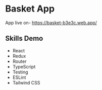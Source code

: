 # Basket App

App live on- https://basket-b3e3c.web.app/

## Skills Demo

- React
- Redux
- Router
- TypeScript
- Testing
- ESLint
- Tailwind CSS
